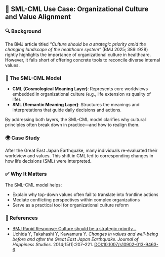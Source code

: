 ## 🏢 SML-CML Use Case: Organizational Culture and Value Alignment

### 🔍 Background
The BMJ article titled *“Culture should be a strategic priority amid the changing landscape of the healthcare system”* (BMJ 2025; 389:r928) rightly highlights the importance of organizational culture in healthcare. However, it falls short of offering concrete tools to reconcile diverse internal values.

### 🧠 The SML-CML Model
- **CML (Cosmological Meaning Layer)**: Represents core worldviews embedded in organizational culture (e.g., life extension vs quality of life).
- **SML (Semantic Meaning Layer)**: Structures the meanings and interpretations that guide daily decisions and actions.

By addressing both layers, the SML-CML model clarifies why cultural principles often break down in practice—and how to realign them.

### 🌍 Case Study
After the Great East Japan Earthquake, many individuals re-evaluated their worldview and values. This shift in CML led to corresponding changes in how life decisions (SML) were interpreted.

### ✅ Why It Matters
The SML-CML model helps:
- Explain why top-down values often fail to translate into frontline actions  
- Mediate conflicting perspectives within complex organizations  
- Serve as a practical tool for organizational culture reform

### 📎 References
- [BMJ Rapid Response: Culture should be a strategic priority…](https://www.bmj.com/content/389/bmj.r928/rr)  
- Uchida Y, Takahashi Y, Kawamura Y. *Changes in values and well-being before and after the Great East Japan Earthquake*. *Journal of Happiness Studies*. 2014;15(1):207–221. [DOI:10.1007/s10902-013-9463-6](https://doi.org/10.1007/s10902-013-9463-6)
